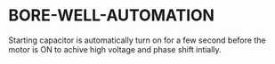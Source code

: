 # BORE-WELL-AUTOMATION
Starting capacitor is automatically turn on for a few second before the motor is ON to achive high voltage and phase shift intially.
